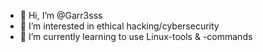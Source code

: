 - 👋 Hi, I’m @Garr3sss
- 👀 I’m interested in ethical hacking/cybersecurity
- 🌱 I’m currently learning to use Linux-tools & -commands

<!---
Garr3sss/Garr3sss is a ✨ special ✨ repository because its `README.md` (this file) appears on your GitHub profile.
You can click the Preview link to take a look at your changes.
--->
